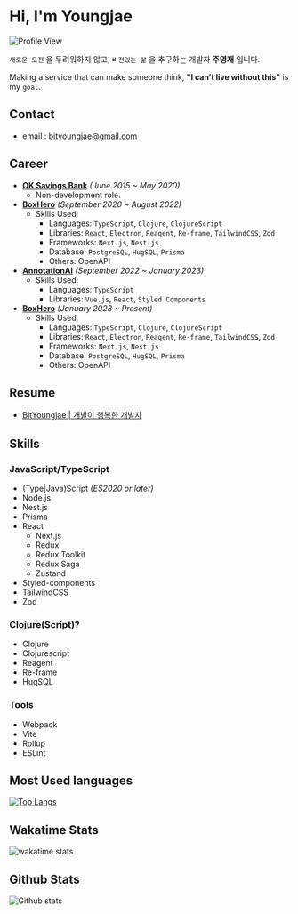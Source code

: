 # Hi, I'm Youngjae

![Profile View](https://en9tw80biy8gbvy.m.pipedream.net)

`새로운 도전` 을 두려워하지 않고, `비전있는 삶` 을 추구하는 개발자 **주영재** 입니다.

Making a service that can make someone think, **"I can’t live without this"** is my `goal`.

## Contact

- email : bityoungjae@gmail.com

## Career
- [**OK Savings Bank**](https://www.oksavingsbank.com/) _(June 2015 ~ May 2020)_
  - Non-development role.
- **[BoxHero](https://www.boxhero-app.com/)** _(September 2020 ~ August 2022)_
  - Skills Used:
    - Languages: `TypeScript`, `Clojure`, `ClojureScript`
    - Libraries: `React`, `Electron`, `Reagent`, `Re-frame`, `TailwindCSS`, `Zod`
    - Frameworks: `Next.js`, `Nest.js`
    - Database: `PostgreSQL`, `HugSQL`, `Prisma`
    - Others: OpenAPI
- [**AnnotationAI**](https://www.annotation-ai.com) _(September 2022 ~ January 2023)_
  - Skills Used:
    - Languages: `TypeScript`
    - Libraries: `Vue.js`, `React`, `Styled Components`
- **[BoxHero](https://www.boxhero-app.com/)** _(January 2023 ~ Present)_
  - Skills Used:
    - Languages: `TypeScript`, `Clojure`, `ClojureScript`
    - Libraries: `React`, `Electron`, `Reagent`, `Re-frame`, `TailwindCSS`, `Zod`
    - Frameworks: `Next.js`, `Nest.js`
    - Database: `PostgreSQL`, `HugSQL`, `Prisma`
    - Others: OpenAPI

## Resume

- [BitYoungjae | 개발이 행복한 개발자](http://bit.ly/3RFZnvq)

## Skills

### JavaScript/TypeScript
- (Type|Java)Script _(ES2020 or later)_
- Node.js
- Nest.js
- Prisma
- React
  - Next.js
  - Redux
  - Redux Toolkit
  - Redux Saga
  - Zustand
- Styled-components
- TailwindCSS
- Zod

### Clojure(Script)?
- Clojure
- Clojurescript
- Reagent
- Re-frame
- HugSQL

### Tools
- Webpack
- Vite
- Rollup
- ESLint

## Most Used languages

[![Top Langs](https://github-readme-stats.vercel.app/api/top-langs/?username=BitYoungjae&langs_count=11&hide=XSLT,HTML,CSS)](https://github.com/BitYoungjae/github-readme-stats)

## Wakatime Stats

![wakatime stats](https://github-readme-stats.vercel.app/api/wakatime?username=BitYoungjae)

## Github Stats

![Github stats](https://github-readme-stats.vercel.app/api?username=BitYoungjae&count_private=true&show_icons=true&cache_seconds=1800&theme=react&line_height=35&custom_title=%EC%A3%BC%EC%98%81%EC%9E%AC%EC%9D%98%20%EA%B9%83%ED%97%99%20%ED%94%84%EB%A1%9C%ED%95%84%20(BitYoungjae's%20Github%20Stats))

